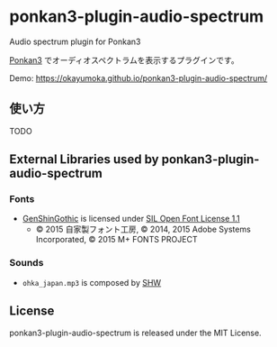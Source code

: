 # ponkan3-plugin-audio-spectrum
Audio spectrum plugin for Ponkan3

[Ponkan3](https://github.com/okayumoka/ponkan3)
でオーディオスペクトラムを表示するプラグインです。

Demo: https://okayumoka.github.io/ponkan3-plugin-audio-spectrum/

## 使い方

TODO

## External Libraries used by ponkan3-plugin-audio-spectrum

### Fonts

- [GenShinGothic](http://jikasei.me/font/genshin/) is licensed under [SIL Open Font License 1.1](http://scripts.sil.org/OFL)
  - © 2015 自家製フォント工房, © 2014, 2015 Adobe Systems Incorporated, © 2015 M+ FONTS PROJECT

### Sounds

- `ohka_japan.mp3` is composed by [SHW](http://shw.in)

## License

ponkan3-plugin-audio-spectrum is released under the MIT License.
